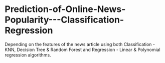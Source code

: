 # Prediction-of-Online-News-Popularity---Classification-Regression
Depending on the features of the news article using both Classification - KNN, Decision Tree &amp; Random Forest and Regression - Linear &amp; Polynomial regression algorithms.
